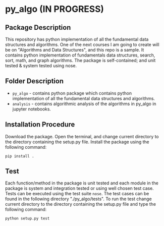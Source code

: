 # py_algo (IN PROGRESS)

## Package Description
This repository has python implementation of all the fundamental data structures and algorithms. One of the next courses I am going to create will be on "Algorithms and Data Structures", and this repo is a sample. It contains python implementation of fundamentals data structures, search, sort, math, and graph algorithms. The package is self-contained; and unit tested & system tested using nose.

## Folder Description
- `py_algo` - contains python package which contains python implementation of all the fundamental data structures and algorithms.
- `analysis` - contains algorithmic analysis of the algorithms in py_algo in jupyter notebooks.

## Installation Procedure
Download the package. Open the terminal, and change current directory to the directory containing the setup.py file. Install the package using the following command:

`pip install .`

## Test
Each function/method in the package is unit tested and each module in the package is system and integration tested or using well chosen test case. Tests can be executed using the test suite `nose`. The test cases can be found in the following directory "./py_algo/tests". To run the test change current directory to the directory containing the setup.py file and type the following command:

`python setup.py test`
